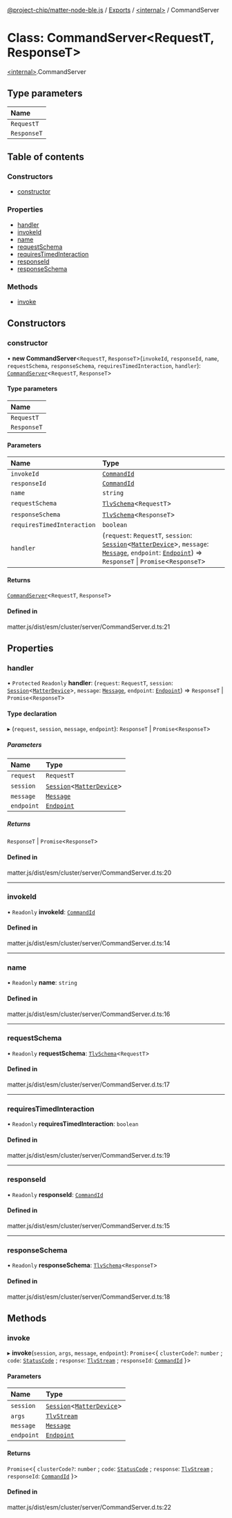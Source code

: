 [@project-chip/matter-node-ble.js](../README.md) / [Exports](../modules.md) / [\<internal\>](../modules/internal_.md) / CommandServer

# Class: CommandServer\<RequestT, ResponseT\>

[\<internal\>](../modules/internal_.md).CommandServer

## Type parameters

| Name |
| :------ |
| `RequestT` |
| `ResponseT` |

## Table of contents

### Constructors

- [constructor](internal_.CommandServer.md#constructor)

### Properties

- [handler](internal_.CommandServer.md#handler)
- [invokeId](internal_.CommandServer.md#invokeid)
- [name](internal_.CommandServer.md#name)
- [requestSchema](internal_.CommandServer.md#requestschema)
- [requiresTimedInteraction](internal_.CommandServer.md#requirestimedinteraction)
- [responseId](internal_.CommandServer.md#responseid)
- [responseSchema](internal_.CommandServer.md#responseschema)

### Methods

- [invoke](internal_.CommandServer.md#invoke)

## Constructors

### constructor

• **new CommandServer**\<`RequestT`, `ResponseT`\>(`invokeId`, `responseId`, `name`, `requestSchema`, `responseSchema`, `requiresTimedInteraction`, `handler`): [`CommandServer`](internal_.CommandServer.md)\<`RequestT`, `ResponseT`\>

#### Type parameters

| Name |
| :------ |
| `RequestT` |
| `ResponseT` |

#### Parameters

| Name | Type |
| :------ | :------ |
| `invokeId` | [`CommandId`](../modules/internal_.md#commandid) |
| `responseId` | [`CommandId`](../modules/internal_.md#commandid) |
| `name` | `string` |
| `requestSchema` | [`TlvSchema`](internal_.TlvSchema.md)\<`RequestT`\> |
| `responseSchema` | [`TlvSchema`](internal_.TlvSchema.md)\<`ResponseT`\> |
| `requiresTimedInteraction` | `boolean` |
| `handler` | (`request`: `RequestT`, `session`: [`Session`](../interfaces/internal_.Session.md)\<[`MatterDevice`](internal_.MatterDevice.md)\>, `message`: [`Message`](../interfaces/internal_.Message.md), `endpoint`: [`Endpoint`](internal_.Endpoint.md)) => `ResponseT` \| `Promise`\<`ResponseT`\> |

#### Returns

[`CommandServer`](internal_.CommandServer.md)\<`RequestT`, `ResponseT`\>

#### Defined in

matter.js/dist/esm/cluster/server/CommandServer.d.ts:21

## Properties

### handler

• `Protected` `Readonly` **handler**: (`request`: `RequestT`, `session`: [`Session`](../interfaces/internal_.Session.md)\<[`MatterDevice`](internal_.MatterDevice.md)\>, `message`: [`Message`](../interfaces/internal_.Message.md), `endpoint`: [`Endpoint`](internal_.Endpoint.md)) => `ResponseT` \| `Promise`\<`ResponseT`\>

#### Type declaration

▸ (`request`, `session`, `message`, `endpoint`): `ResponseT` \| `Promise`\<`ResponseT`\>

##### Parameters

| Name | Type |
| :------ | :------ |
| `request` | `RequestT` |
| `session` | [`Session`](../interfaces/internal_.Session.md)\<[`MatterDevice`](internal_.MatterDevice.md)\> |
| `message` | [`Message`](../interfaces/internal_.Message.md) |
| `endpoint` | [`Endpoint`](internal_.Endpoint.md) |

##### Returns

`ResponseT` \| `Promise`\<`ResponseT`\>

#### Defined in

matter.js/dist/esm/cluster/server/CommandServer.d.ts:20

___

### invokeId

• `Readonly` **invokeId**: [`CommandId`](../modules/internal_.md#commandid)

#### Defined in

matter.js/dist/esm/cluster/server/CommandServer.d.ts:14

___

### name

• `Readonly` **name**: `string`

#### Defined in

matter.js/dist/esm/cluster/server/CommandServer.d.ts:16

___

### requestSchema

• `Readonly` **requestSchema**: [`TlvSchema`](internal_.TlvSchema.md)\<`RequestT`\>

#### Defined in

matter.js/dist/esm/cluster/server/CommandServer.d.ts:17

___

### requiresTimedInteraction

• `Readonly` **requiresTimedInteraction**: `boolean`

#### Defined in

matter.js/dist/esm/cluster/server/CommandServer.d.ts:19

___

### responseId

• `Readonly` **responseId**: [`CommandId`](../modules/internal_.md#commandid)

#### Defined in

matter.js/dist/esm/cluster/server/CommandServer.d.ts:15

___

### responseSchema

• `Readonly` **responseSchema**: [`TlvSchema`](internal_.TlvSchema.md)\<`ResponseT`\>

#### Defined in

matter.js/dist/esm/cluster/server/CommandServer.d.ts:18

## Methods

### invoke

▸ **invoke**(`session`, `args`, `message`, `endpoint`): `Promise`\<\{ `clusterCode?`: `number` ; `code`: [`StatusCode`](../enums/internal_.StatusCode.md) ; `response`: [`TlvStream`](../modules/internal_.md#tlvstream) ; `responseId`: [`CommandId`](../modules/internal_.md#commandid)  }\>

#### Parameters

| Name | Type |
| :------ | :------ |
| `session` | [`Session`](../interfaces/internal_.Session.md)\<[`MatterDevice`](internal_.MatterDevice.md)\> |
| `args` | [`TlvStream`](../modules/internal_.md#tlvstream) |
| `message` | [`Message`](../interfaces/internal_.Message.md) |
| `endpoint` | [`Endpoint`](internal_.Endpoint.md) |

#### Returns

`Promise`\<\{ `clusterCode?`: `number` ; `code`: [`StatusCode`](../enums/internal_.StatusCode.md) ; `response`: [`TlvStream`](../modules/internal_.md#tlvstream) ; `responseId`: [`CommandId`](../modules/internal_.md#commandid)  }\>

#### Defined in

matter.js/dist/esm/cluster/server/CommandServer.d.ts:22
